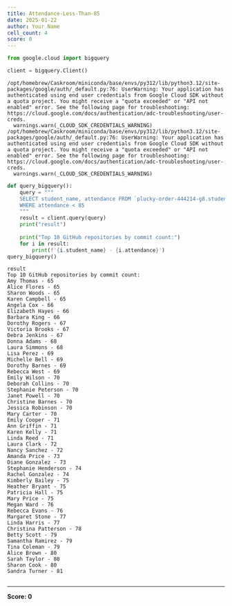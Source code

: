 ```yaml
---
title: Attendance-Less-Than-85
date: 2025-01-22
author: Your Name
cell_count: 4
score: 0
---
```


```python
from google.cloud import bigquery
```


```python
client = bigquery.Client()
```

    /opt/homebrew/Caskroom/miniconda/base/envs/py312/lib/python3.12/site-packages/google/auth/_default.py:76: UserWarning: Your application has authenticated using end user credentials from Google Cloud SDK without a quota project. You might receive a "quota exceeded" or "API not enabled" error. See the following page for troubleshooting: https://cloud.google.com/docs/authentication/adc-troubleshooting/user-creds. 
      warnings.warn(_CLOUD_SDK_CREDENTIALS_WARNING)
    /opt/homebrew/Caskroom/miniconda/base/envs/py312/lib/python3.12/site-packages/google/auth/_default.py:76: UserWarning: Your application has authenticated using end user credentials from Google Cloud SDK without a quota project. You might receive a "quota exceeded" or "API not enabled" error. See the following page for troubleshooting: https://cloud.google.com/docs/authentication/adc-troubleshooting/user-creds. 
      warnings.warn(_CLOUD_SDK_CREDENTIALS_WARNING)



```python
def query_bigquery():
    query = """
    SELECT student_name, attendance FROM `plucky-order-444214-g8.student_data.student_data_madhuri` 
    WHERE attendance < 85
    """
    result = client.query(query)
    print("result")
    
    print("Top 10 GitHub repositories by commit count:")
    for i in result:
        print(f'{i.student_name} - {i.attendance}')
query_bigquery()
```

    result
    Top 10 GitHub repositories by commit count:
    Amy Thomas - 65
    Alice Flores - 65
    Sharon Woods - 65
    Karen Campbell - 65
    Angela Cox - 66
    Elizabeth Hayes - 66
    Barbara King - 66
    Dorothy Rogers - 67
    Victoria Brooks - 67
    Debra Jenkins - 67
    Donna Adams - 68
    Laura Simmons - 68
    Lisa Perez - 69
    Michelle Bell - 69
    Dorothy Barnes - 69
    Rebecca West - 69
    Emily Wilson - 70
    Deborah Collins - 70
    Stephanie Peterson - 70
    Janet Powell - 70
    Christine Barnes - 70
    Jessica Robinson - 70
    Mary Carter - 70
    Emily Cooper - 71
    Ann Griffin - 71
    Karen Kelly - 71
    Linda Reed - 71
    Laura Clark - 72
    Nancy Sanchez - 72
    Amanda Price - 73
    Diane Gonzalez - 73
    Stephanie Henderson - 74
    Rachel Gonzalez - 74
    Kimberly Bailey - 75
    Heather Bryant - 75
    Patricia Hall - 75
    Mary Price - 75
    Megan Ward - 76
    Rebecca Evans - 76
    Margaret Stone - 77
    Linda Harris - 77
    Christina Patterson - 78
    Betty Scott - 79
    Samantha Ramirez - 79
    Tina Coleman - 79
    Alice Brown - 80
    Sarah Taylor - 80
    Sharon Cook - 80
    Sandra Turner - 81



```python

```


---
**Score: 0**
